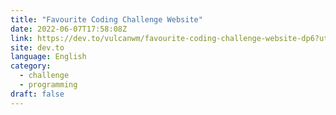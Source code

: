 ```yaml
---
title: "Favourite Coding Challenge Website"
date: 2022-06-07T17:58:08Z
link: https://dev.to/vulcanwm/favourite-coding-challenge-website-dp6?utm_medium=RSS&utm_source=news.12bit.vn
site: dev.to
language: English
category:
  - challenge
  - programming
draft: false
---
```

